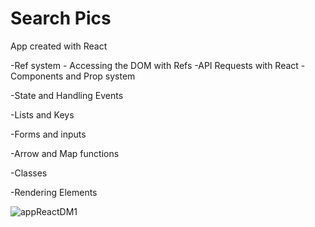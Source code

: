 # Search Pics 
App created with React

-Ref system - Accessing the DOM with Refs
-API Requests with React 
-Components and Prop system

-State and Handling Events

-Lists and Keys

-Forms and inputs

-Arrow and Map functions

-Classes

-Rendering Elements

![appReactDM1](https://user-images.githubusercontent.com/60774707/116873924-2899d300-ac21-11eb-9d69-696f063d5a9a.jpg)
